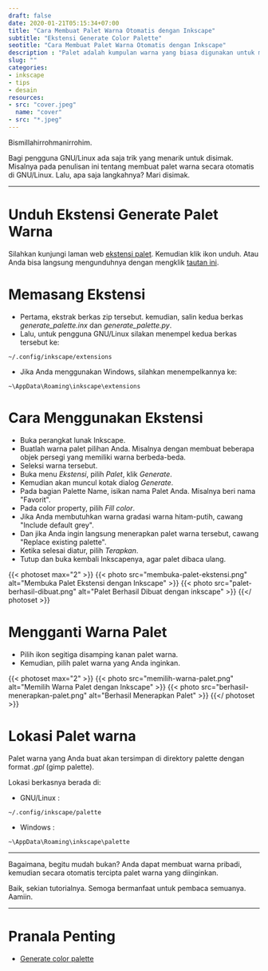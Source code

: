 ```yaml
---
draft: false
date: 2020-01-21T05:15:34+07:00
title: "Cara Membuat Palet Warna Otomatis dengan Inkscape"
subtitle: "Ekstensi Generate Color Palette"
seotitle: "Cara Membuat Palet Warna Otomatis dengan Inkscape"
description : "Palet adalah kumpulan warna yang biasa digunakan untuk mewarnai objek agar lebih cepat dan mudah. Tahukah anda membuat palet warna sendiri dengan inkscape? Ternyata caranya seperti ini."
slug: ""
categories:
- inkscape
- tips
- desain
resources:
- src: "cover.jpeg"
  name: "cover"
- src: "*.jpeg"
---
```


Bismillahirrohmanirrohim.

Bagi pengguna GNU/Linux ada saja trik yang menarik untuk disimak. Misalnya pada penulisan ini tentang membuat palet warna secara otomatis di GNU/Linux. Lalu, apa saja langkahnya? Mari disimak.

***

# Unduh Ekstensi Generate Palet Warna

Silahkan kunjungi laman web [ekstensi palet](https://inkscape.org/~olibia/%E2%98%85generate-palette-extension). Kemudian klik ikon unduh. Atau Anda bisa langsung mengunduhnya dengan mengklik [tautan ini](https://inkscape.org/gallery/item/11353/inkscape-generate-palette_M9QCGWg.zip).

# Memasang Ekstensi

* Pertama, ekstrak berkas zip tersebut. kemudian, salin kedua berkas *generate_palette.inx* dan *generate_palette.py*.
* Lalu, untuk pengguna GNU/Linux silakan menempel kedua berkas tersebut ke:
```
~/.config/inkscape/extensions
```
* Jika Anda menggunakan Windows, silahkan menempelkannya ke:
```
~\AppData\Roaming\inkscape\extensions
```

# Cara Menggunakan Ekstensi

* Buka perangkat lunak Inkscape.
* Buatlah warna palet pilihan Anda. Misalnya dengan membuat beberapa objek persegi yang memiliki warna berbeda-beda.
* Seleksi warna tersebut.
* Buka menu *Ekstensi*, pilih *Palet*, klik *Generate*.
* Kemudian akan muncul kotak dialog *Generate*.
* Pada bagian Palette Name, isikan nama Palet Anda. Misalnya beri nama "Favorit".
* Pada color property, pilih *Fill color*.
* Jika Anda membutuhkan warna gradasi warna hitam-putih, cawang "Include default grey".
* Dan jika Anda ingin langsung menerapkan palet warna tersebut, cawang "Replace existing palette".
* Ketika selesai diatur, pilih *Terapkan*.
* Tutup dan buka kembali Inkscapenya, agar palet dibaca ulang.

{{< photoset max="2" >}}
  {{< photo src="membuka-palet-ekstensi.png" alt="Membuka Palet Ekstensi dengan Inkscape" >}}
  {{< photo src="palet-berhasil-dibuat.png" alt="Palet Berhasil Dibuat dengan inkscape" >}}
{{</ photoset >}}

# Mengganti Warna Palet

* Pilih ikon segitiga disamping kanan palet warna.
* Kemudian, pilih palet warna yang Anda inginkan.

{{< photoset max="2" >}}
  {{< photo src="memilih-warna-palet.png" alt="Memilih Warna Palet dengan Inkscape" >}}
  {{< photo src="berhasil-menerapkan-palet.png" alt="Berhasil Menerapkan Palet" >}}
{{</ photoset >}}

# Lokasi Palet warna

Palet warna yang Anda buat akan tersimpan di direktory palette dengan format *.gpl* (gimp palette).

Lokasi berkasnya berada di:

* GNU/Linux :
```
~/.config/inkscape/palette
```
* Windows :
```
~\AppData\Roaming\inkscape\palette
```

***

Bagaimana, begitu mudah bukan? Anda dapat membuat warna pribadi, kemudian secara otomatis tercipta palet warna yang diinginkan.

Baik, sekian tutorialnya. Semoga bermanfaat untuk pembaca semuanya. Aamiin.

***

# Pranala Penting

* [Generate color palette](https://github.com/olibia/inkscape-generate-palette)
